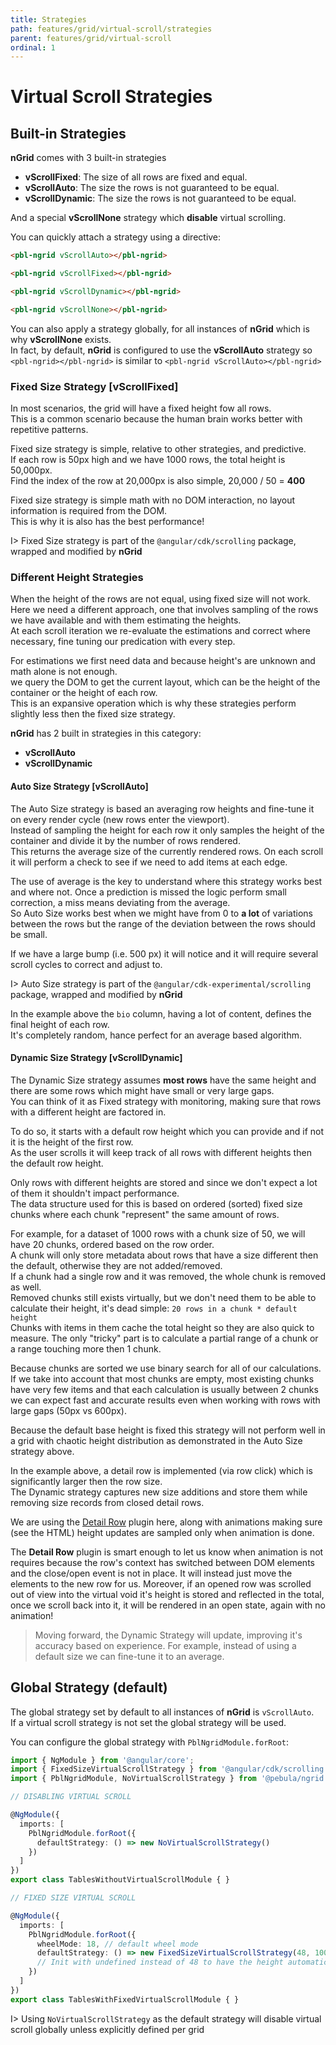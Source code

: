 ```yaml
---
title: Strategies
path: features/grid/virtual-scroll/strategies
parent: features/grid/virtual-scroll
ordinal: 1
---
```

# Virtual Scroll Strategies

## Built-in Strategies

**nGrid** comes with 3 built-in strategies

- **vScrollFixed**: The size of all rows are fixed and equal.
- **vScrollAuto**: The size the rows is not guaranteed to be equal.
- **vScrollDynamic**: The size the rows is not guaranteed to be equal.

And a special **vScrollNone** strategy which **disable** virtual scrolling.

You can quickly attach a strategy using a directive:

```html
<pbl-ngrid vScrollAuto></pbl-ngrid>

<pbl-ngrid vScrollFixed></pbl-ngrid>

<pbl-ngrid vScrollDynamic></pbl-ngrid>

<pbl-ngrid vScrollNone></pbl-ngrid>
```

You can also apply a strategy globally, for all instances of **nGrid** which is why **vScrollNone** exists.  
In fact, by default, **nGrid** is configured to use the **vScrollAuto** strategy so `<pbl-ngrid></pbl-ngrid>` is similar to `<pbl-ngrid vScrollAuto></pbl-ngrid>`

### Fixed Size Strategy [vScrollFixed]

In most scenarios, the grid will have a fixed height fow all rows.  
This is a common scenario because the human brain works better with repetitive patterns.

Fixed size strategy is simple, relative to other strategies, and predictive.  
If each row is 50px high and we have 1000 rows, the total height is 50,000px.  
Find the index of the row at 20,000px is also simple, 20,000 / 50 = **400**

Fixed size strategy is simple math with no DOM interaction, no layout information is required from the DOM.  
This is why it is also has the best performance!

I> Fixed Size strategy is part of the `@angular/cdk/scrolling` package, wrapped and modified by **nGrid**

<div pbl-example-view="pbl-fixed-size-example"></div>

### Different Height Strategies

When the height of the rows are not equal, using fixed size will not work.  
Here we need a different approach, one that involves sampling of the rows we have available and with them estimating the heights.  
At each scroll iteration we re-evaluate the estimations and correct where necessary, fine tuning our predication with every step.

For estimations we first need data and because height's are unknown and math alone is not enough.  
we query the DOM to get the current layout, which  can be the height of the container or the height of each row.  
This is an expansive operation which is why these strategies perform slightly less then the fixed size strategy.

**nGrid** has 2 built in strategies in this category:

- **vScrollAuto**
- **vScrollDynamic**

#### Auto Size Strategy [vScrollAuto]

The Auto Size strategy is based an averaging row heights and fine-tune it on every render cycle (new rows enter the viewport).  
Instead of sampling the height for each row it only samples the height of the container and divide it by the number of rows rendered.  
This returns the average size of the currently rendered rows. On each scroll it will perform a check to see if we need to add items at each edge.

The use of average is the key to understand where this strategy works best and where not.
Once a prediction is missed the logic perform small correction, a miss means deviating from the average.  
So Auto Size works best when we might have from 0 to **a lot** of variations between the rows but the range of the deviation between the rows should be small.

If we have a large bump (i.e. 500 px) it will notice and it will require several scroll cycles to correct and adjust to.

I> Auto Size strategy is part of the `@angular/cdk-experimental/scrolling` package, wrapped and modified by **nGrid**

<div pbl-example-view="pbl-auto-size-example"></div>

In the example above the `bio` column, having a lot of content, defines the final height of each row.  
It's completely random, hance perfect for an average based algorithm.

#### Dynamic Size Strategy [vScrollDynamic]

The Dynamic Size strategy assumes **most rows** have the same height and there are some rows which might have small or very large gaps.  
You can think of it as Fixed strategy with monitoring, making sure that rows with a different height are factored in.

To do so, it starts with a default row height which you can provide and if not it is the height of the first row.  
As the user scrolls it will keep track of all rows with different heights then the default row height.  

Only rows with different heights are stored and since we don't expect a lot of them it shouldn't impact performance.  
The data structure used for this is based on ordered (sorted) fixed size chunks where each chunk "represent" the same amount of rows.

For example, for a dataset of 1000 rows with a chunk size of 50, we will have 20 chunks, ordered based on the row order.  
A chunk will only store metadata about rows that have a size different then the default, otherwise they are not added/removed.  
If a chunk had a single row and it was removed, the whole chunk is removed as well.  
Removed chunks still exists virtually, but we don't need them to be able to calculate their height, it's dead simple: `20 rows in a chunk * default height`  
Chunks with items in them cache the total height so they are also quick to measure.
The only "tricky" part is to calculate a partial range of a chunk or a range touching more then 1 chunk.

Because chunks are sorted we use binary search for all of our calculations.  
If we take into account that most chunks are empty, most existing chunks have very few items and that each calculation is usually between 2 chunks
we can expect fast and accurate results even when working with rows with large gaps (50px vs 600px).

Because the default base height is fixed this strategy will not perform well in a grid with chaotic height distribution as demonstrated in the Auto Size strategy above.

<div pbl-example-view="pbl-dynamic-size-example"></div>

In the example above, a detail row is implemented (via row click) which is significantly larger then the row size.  
The Dynamic strategy captures new size additions and store them while removing size records from closed detail rows.  

We are using the [Detail Row](../../../built-in-plugins/detail-row) plugin here, along with animations making
sure (see the HTML) height updates are sampled only when animation is done.

The **Detail Row** plugin is smart enough to let us know when animation is not requires because the row's context
has switched between DOM elements and the close/open event is not in place. It will instead just move the elements
to the new row for us. Moreover, if an opened row was scrolled out of view into the virtual void it's height is
stored and reflected in the total, once we scroll back into it, it will be rendered in an open state, again with no animation!

> Moving forward, the Dynamic Strategy will update, improving it's accuracy based on experience.
For example, instead of using a default size we can fine-tune it to an average.

## Global Strategy (default)

The global strategy set by default to all instances of **nGrid** is `vScrollAuto`.  
If a virtual scroll strategy is not set the global strategy will be used.

You can configure the global strategy with `PblNgridModule.forRoot`:

```typescript {10,21}
import { NgModule } from '@angular/core';
import { FixedSizeVirtualScrollStrategy } from '@angular/cdk/scrolling';
import { PblNgridModule, NoVirtualScrollStrategy } from '@pebula/ngrid';

// DISABLING VIRTUAL SCROLL

@NgModule({
  imports: [
    PblNgridModule.forRoot({
      defaultStrategy: () => new NoVirtualScrollStrategy()
    })
  ]
})
export class TablesWithoutVirtualScrollModule { }

// FIXED SIZE VIRTUAL SCROLL

@NgModule({
  imports: [
    PblNgridModule.forRoot({
      wheelMode: 18, // default wheel mode
      defaultStrategy: () => new FixedSizeVirtualScrollStrategy(48, 100, 200);
      // Init with undefined instead of 48 to have the height automatically set from the first rendered row.
    })
  ]
})
export class TablesWithFixedVirtualScrollModule { }
```

I> Using `NoVirtualScrollStrategy` as the default strategy will disable virtual scroll globally unless explicitly defined per grid

